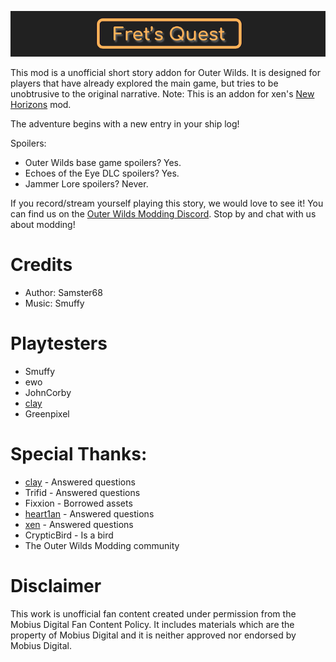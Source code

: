 ![alt text](developer/banner.png?raw=true)

This mod is a unofficial short story addon for Outer Wilds. It is designed for players that have already explored the main game, but tries to be unobtrusive to the original narrative.
Note: This is an addon for xen's [New Horizons](https://outerwildsmods.com/mods/newhorizons/) mod.

The adventure begins with a new entry in your ship log!

Spoilers:
- Outer Wilds base game spoilers? Yes.
- Echoes of the Eye DLC spoilers? Yes.
- Jammer Lore spoilers? Never.

If you record/stream yourself playing this story, we would love to see it! You can find us on the [Outer Wilds Modding Discord](https://discord.gg/MvbCbBz6Q6). Stop by and chat with us about modding!

# Credits
- Author: Samster68
- Music: Smuffy

# Playtesters
- Smuffy
- ewo
- JohnCorby
- [clay](https://github.com/FreezeDriedMangos)
- Greenpixel

# Special Thanks:
- [clay](https://github.com/FreezeDriedMangos) - Answered questions
- Trifid - Answered questions
- Fixxion - Borrowed assets
- [heart1an](https://github.com/hearth1an) - Answered questions
- [xen](https://github.com/xen-42) - Answered questions
- CrypticBird - Is a bird
- The Outer Wilds Modding community

# Disclaimer
This work is unofficial fan content created under permission from the Mobius Digital Fan Content Policy.
It includes materials which are the property of Mobius Digital and it is neither approved nor endorsed by Mobius Digital.
